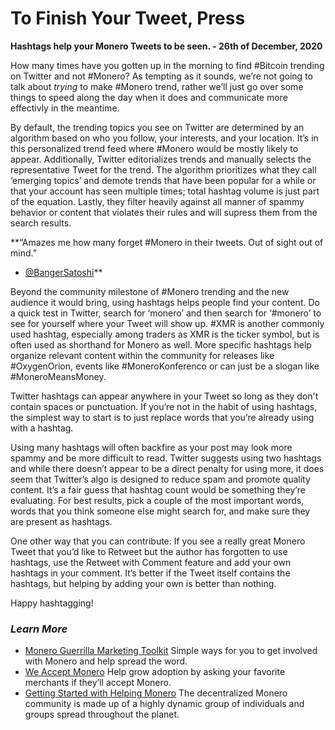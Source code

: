 # To Finish Your Tweet, Press #

**Hashtags help your Monero Tweets to be seen. - 26th of December, 2020**

How many times have you gotten up in the morning to find #Bitcoin trending on Twitter and not #Monero? As tempting as it sounds, we’re not going to talk about _trying_ to make #Monero trend, rather we’ll just go over some things to speed along the day when it does and communicate more effectivly in the meantime.

By default, the trending topics you see on Twitter are determined by an algorithm based on who you follow, your interests, and your location. It’s in this personalized trend feed where #Monero would be mostly likely to appear. Additionally, Twitter editorializes trends and manually selects the representative Tweet for the trend. The algorithm prioritizes what they call ‘emerging topics’ and demote trends that have been popular for a while or that your account has seen multiple times; total hashtag volume is just part of the equation. Lastly, they filter heavily against all manner of spammy behavior or content that violates their rules and will supress them from the search results.

**“Amazes me how many forget #Monero in their tweets. Out of sight out of mind.”
- [@BangerSatoshi](https://twitter.com/BangerSatoshi/status/1342855693397708800)**

Beyond the community milestone of #Monero trending and the new audience it would bring, using hashtags helps people find your content. Do a quick test in Twitter, search for ‘monero’ and then search for ‘#monero’ to see for yourself where your Tweet will show up. #XMR is another commonly used hashtag, especially among traders as XMR is the ticker symbol, but is often used as shorthand for Monero as well. More specific hashtags help organize relevant content within the community for releases like #OxygenOrion, events like #MoneroKonferenco or can just be a slogan like #MoneroMeansMoney.

Twitter hashtags can appear anywhere in your Tweet so long as they don't contain spaces or punctuation. If you’re not in the habit of using hashtags, the simplest way to start is to just replace words that you’re already using with a hashtag.

Using many hashtags will often backfire as your post may look more spammy and be more difficult to read. Twitter suggests using two hashtags and while there doesn’t appear to be a direct penalty for using more, it does seem that Twitter’s algo is designed to reduce spam and promote quality content. It’s a fair guess that hashtag count would be something they’re evaluating. For best results, pick a couple of the most important words, words that you think someone else might search for, and make sure they are present as hashtags.

One other way that you can contribute: If you see a really great Monero Tweet that you’d like to Retweet but the author has forgotten to use hashtags, use the Retweet with Comment feature and add your own hashtags in your comment. It’s better if the Tweet itself contains the hashtags, but helping by adding your own is better than nothing.

Happy hashtagging!

### _Learn More_

- [Monero Guerrilla Marketing Toolkit](https://www.monerooutreach.org/guerrilla-toolkit.html)
Simple ways for you to get involved with Monero and help spread the word.
- [We Accept Monero](https://www.monerooutreach.org/we-accept-monero.html)
Help grow adoption by asking your favorite merchants if they’ll accept Monero.
- [Getting Started with Helping Monero](https://www.monerooutreach.org/stories/getting-started-helping-monero.html)
The decentralized Monero community is made up of a highly dynamic group of individuals and groups spread throughout the planet.
